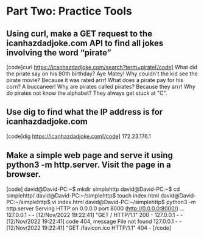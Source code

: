 # Part Two: Practice Tools
## Using curl, make a GET request to the icanhazdadjoke.com API to find all jokes involving the word “pirate”
[code]curl https://icanhazdadjoke.com/search?term=pirate[/code]
What did the pirate say on his 80th birthday? Aye Matey!
Why couldn't the kid see the pirate movie? Because it was rated arrr!
What does a pirate pay for his corn? A buccaneer!
Why are pirates called pirates? Because they arrr!
Why do pirates not know the alphabet? They always get stuck at "C".

## Use dig to find what the IP address is for icanhazdadjoke.com
[code]dig https://icanhazdadjoke.com[/code]
172.23.176.1

## Make a simple web page and serve it using python3 -m http.server. Visit the page in a browser.

[code]
david@David-PC:~$ mkdir simplehttp
david@David-PC:~$ cd simplehttp/
david@David-PC:~/simplehttp$ touch index.html
david@David-PC:~/simplehttp$ vi index.html
david@David-PC:~/simplehttp$ python3 -m http.server
Serving HTTP on 0.0.0.0 port 8000 (http://0.0.0.0:8000/) ...
127.0.0.1 - - [12/Nov/2022 19:22:41] "GET / HTTP/1.1" 200 -
127.0.0.1 - - [12/Nov/2022 19:22:41] code 404, message File not found
127.0.0.1 - - [12/Nov/2022 19:22:41] "GET /favicon.ico HTTP/1.1" 404 -
[/code]
